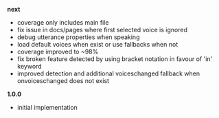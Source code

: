 **next**
- coverage only includes main file
- fix issue in docs/pages where first selected voice is ignored
- debug utterance properties when speaking
- load default voices when exist or use fallbacks when not
- coverage improved to ~98%
- fix broken feature detected by using bracket notation in favour of 'in' keyword
- improved detection and additional voiceschanged fallback  when onvoiceschanged does not exist

**1.0.0**
- initial implementation